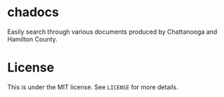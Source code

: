 # chadocs

Easily search through various documents produced by Chattanooga and Hamilton County.

# License

This is under the MIT license. See `LICENSE` for more details.
